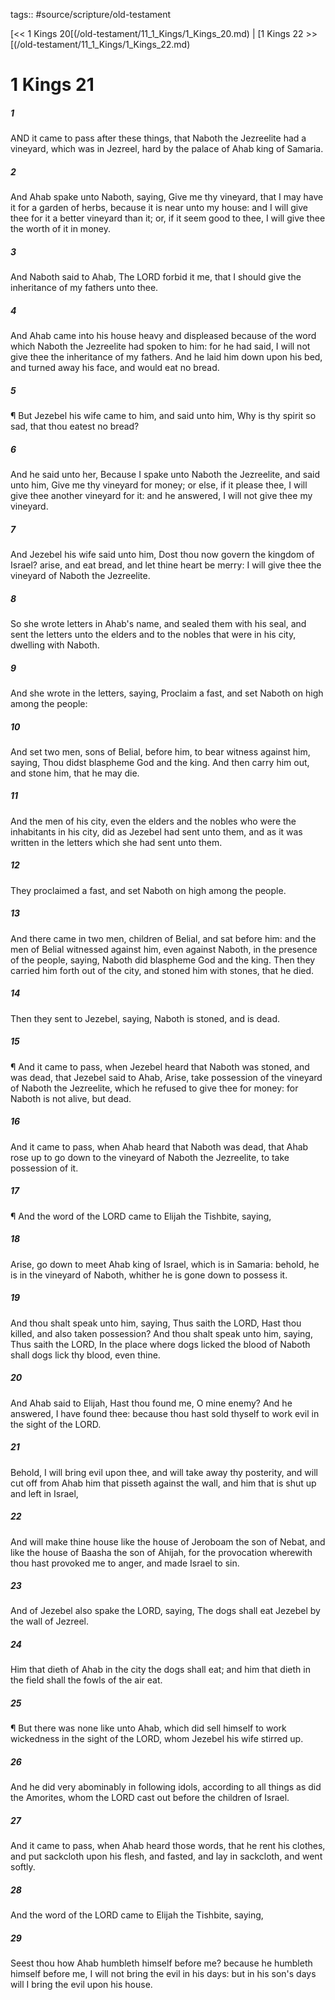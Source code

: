 tags:: #source/scripture/old-testament

[<< 1 Kings 20[(/old-testament/11_1_Kings/1_Kings_20.md) | [1 Kings 22 >>[(/old-testament/11_1_Kings/1_Kings_22.md)

# 1 Kings 21

##### 1

AND it came to pass after these things, that Naboth the Jezreelite had a vineyard, which was in Jezreel, hard by the palace of Ahab king of Samaria.

##### 2

And Ahab spake unto Naboth, saying, Give me thy vineyard, that I may have it for a garden of herbs, because it is near unto my house: and I will give thee for it a better vineyard than it; or, if it seem good to thee, I will give thee the worth of it in money.

##### 3

And Naboth said to Ahab, The LORD forbid it me, that I should give the inheritance of my fathers unto thee.

##### 4

And Ahab came into his house heavy and displeased because of the word which Naboth the Jezreelite had spoken to him: for he had said, I will not give thee the inheritance of my fathers. And he laid him down upon his bed, and turned away his face, and would eat no bread.

##### 5

¶ But Jezebel his wife came to him, and said unto him, Why is thy spirit so sad, that thou eatest no bread?

##### 6

And he said unto her, Because I spake unto Naboth the Jezreelite, and said unto him, Give me thy vineyard for money; or else, if it please thee, I will give thee another vineyard for it: and he answered, I will not give thee my vineyard.

##### 7

And Jezebel his wife said unto him, Dost thou now govern the kingdom of Israel? arise, and eat bread, and let thine heart be merry: I will give thee the vineyard of Naboth the Jezreelite.

##### 8

So she wrote letters in Ahab's name, and sealed them with his seal, and sent the letters unto the elders and to the nobles that were in his city, dwelling with Naboth.

##### 9

And she wrote in the letters, saying, Proclaim a fast, and set Naboth on high among the people:

##### 10

And set two men, sons of Belial, before him, to bear witness against him, saying, Thou didst blaspheme God and the king. And then carry him out, and stone him, that he may die.

##### 11

And the men of his city, even the elders and the nobles who were the inhabitants in his city, did as Jezebel had sent unto them, and as it was written in the letters which she had sent unto them.

##### 12

They proclaimed a fast, and set Naboth on high among the people.

##### 13

And there came in two men, children of Belial, and sat before him: and the men of Belial witnessed against him, even against Naboth, in the presence of the people, saying, Naboth did blaspheme God and the king. Then they carried him forth out of the city, and stoned him with stones, that he died.

##### 14

Then they sent to Jezebel, saying, Naboth is stoned, and is dead.

##### 15

¶ And it came to pass, when Jezebel heard that Naboth was stoned, and was dead, that Jezebel said to Ahab, Arise, take possession of the vineyard of Naboth the Jezreelite, which he refused to give thee for money: for Naboth is not alive, but dead.

##### 16

And it came to pass, when Ahab heard that Naboth was dead, that Ahab rose up to go down to the vineyard of Naboth the Jezreelite, to take possession of it.

##### 17

¶ And the word of the LORD came to Elijah the Tishbite, saying,

##### 18

Arise, go down to meet Ahab king of Israel, which is in Samaria: behold, he is in the vineyard of Naboth, whither he is gone down to possess it.

##### 19

And thou shalt speak unto him, saying, Thus saith the LORD, Hast thou killed, and also taken possession? And thou shalt speak unto him, saying, Thus saith the LORD, In the place where dogs licked the blood of Naboth shall dogs lick thy blood, even thine.

##### 20

And Ahab said to Elijah, Hast thou found me, O mine enemy? And he answered, I have found thee: because thou hast sold thyself to work evil in the sight of the LORD.

##### 21

Behold, I will bring evil upon thee, and will take away thy posterity, and will cut off from Ahab him that pisseth against the wall, and him that is shut up and left in Israel,

##### 22

And will make thine house like the house of Jeroboam the son of Nebat, and like the house of Baasha the son of Ahijah, for the provocation wherewith thou hast provoked me to anger, and made Israel to sin.

##### 23

And of Jezebel also spake the LORD, saying, The dogs shall eat Jezebel by the wall of Jezreel.

##### 24

Him that dieth of Ahab in the city the dogs shall eat; and him that dieth in the field shall the fowls of the air eat.

##### 25

¶ But there was none like unto Ahab, which did sell himself to work wickedness in the sight of the LORD, whom Jezebel his wife stirred up.

##### 26

And he did very abominably in following idols, according to all things as did the Amorites, whom the LORD cast out before the children of Israel.

##### 27

And it came to pass, when Ahab heard those words, that he rent his clothes, and put sackcloth upon his flesh, and fasted, and lay in sackcloth, and went softly.

##### 28

And the word of the LORD came to Elijah the Tishbite, saying,

##### 29

Seest thou how Ahab humbleth himself before me? because he humbleth himself before me, I will not bring the evil in his days: but in his son's days will I bring the evil upon his house.
